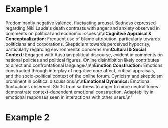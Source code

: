 # Example 1

Predominantly negative valence, fluctuating arousal.  Sadness expressed regarding Niki Lauda\'s death contrasts with anger and anxiety observed in comments on political and economic issues.\n\n**Cognitive Appraisal & Conceptualization:** Frequent use of blame attribution, particularly towards politicians and corporations. Skepticism towards perceived hypocrisy, particularly regarding environmental concerns.\n\n**Cultural & Social Context:**  Engaged with Austrian political discourse, evident in comments on national policies and political figures.  Online disinhibition likely contributes to direct and confrontational language.\n\n**Emotion Construction:** Emotions constructed through interplay of negative core affect, critical appraisals, and the socio-political context of the online forum. Cynicism and skepticism prominent in political discussions.\n\n**Emotional Dynamics:**  Emotional fluctuations observed. Shifts from sadness to anger to more neutral tones demonstrate context-dependent emotional construction.  Adaptability in emotional responses seen in interactions with other users.\n"


# Example 2